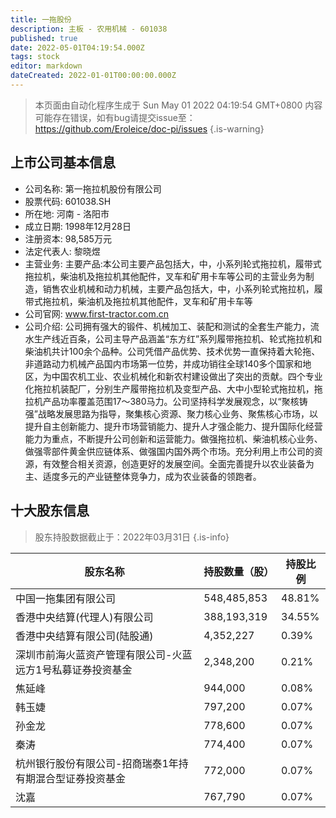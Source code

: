 ```yaml
---
title: 一拖股份
description: 主板 - 农用机械 - 601038
published: true
date: 2022-05-01T04:19:54.000Z
tags: stock
editor: markdown
dateCreated: 2022-01-01T00:00:00.000Z
---
```


> 本页面由自动化程序生成于 Sun May 01 2022 04:19:54 GMT+0800
> 内容可能存在错误，如有bug请提交issue至：https://github.com/Eroleice/doc-pi/issues
{.is-warning}

## 上市公司基本信息
- 公司名称: 第一拖拉机股份有限公司
- 股票代码: 601038.SH
- 所在地: 河南 - 洛阳市
- 成立日期: 1998年12月28日
- 注册资本: 98,585万元
- 法定代表人: 黎晓煜
- 主营业务: 主要产品:本公司主要产品包括大，中，小系列轮式拖拉机，履带式拖拉机，柴油机及拖拉机其他配件，叉车和矿用卡车等公司的主营业务为制造，销售农业机械和动力机械，主要产品包括大，中，小系列轮式拖拉机，履带式拖拉机，柴油机及拖拉机其他配件，叉车和矿用卡车等
- 公司官网: www.first-tractor.com.cn
- 公司介绍: 公司拥有强大的锻件、机械加工、装配和测试的全套生产能力，流水生产线近百条，公司主导产品涵盖“东方红”系列履带拖拉机、轮式拖拉机和柴油机共计100余个品种。公司凭借产品优势、技术优势一直保持着大轮拖、非道路动力机械产品国内市场第一位势，并成功销往全球140多个国家和地区，为中国农机工业、农业机械化和新农村建设做出了突出的贡献。四个专业化拖拉机装配厂，分别生产履带拖拉机及变型产品、大中小型轮式拖拉机，拖拉机产品功率覆盖范围17～380马力。公司坚持科学发展观念，以“聚核铸强”战略发展思路为指导，聚集核心资源、聚力核心业务、聚焦核心市场，以提升自主创新能力、提升市场营销能力、提升人才强企能力、提升国际化经营能力为重点，不断提升公司创新和运营能力。做强拖拉机、柴油机核心业务、做强零部件黄金供应链体系、做强国内国外两个市场。充分利用上市公司的资源，有效整合相关资源，创造更好的发展空间。全面完善提升以农业装备为主、适度多元的产业链整体竞争力，成为农业装备的领跑者。


## 十大股东信息
> 股东持股数据截止于：2022年03月31日
{.is-info}

| 股东名称 | 持股数量（股） | 持股比例 |
| --- | --- | --- |
| 中国一拖集团有限公司 | 548,485,853 | 48.81% |
| 香港中央结算(代理人)有限公司 | 388,193,319 | 34.55% |
| 香港中央结算有限公司(陆股通) | 4,352,227 | 0.39% |
| 深圳市前海火蓝资产管理有限公司-火蓝远方1号私募证券投资基金 | 2,348,200 | 0.21% |
| 焦延峰 | 944,000 | 0.08% |
| 韩玉婕 | 797,200 | 0.07% |
| 孙金龙 | 778,600 | 0.07% |
| 秦涛 | 774,400 | 0.07% |
| 杭州银行股份有限公司-招商瑞泰1年持有期混合型证券投资基金 | 772,000 | 0.07% |
| 沈嘉 | 767,790 | 0.07% |




